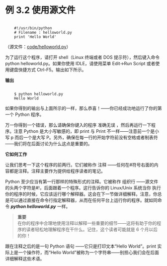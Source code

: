 # 例 3.2 使用源文件

```

    #!/usr/bin/python
    # Filename : helloworld.py
    print 'Hello World'

```

（源文件：[code/helloworld.py](http://woodpecker.org.cn/abyteofpython_cn/chinese/code/helloworld.py)）

为了运行这个程序，请打开 shell（Linux 终端或者 DOS 提示符），然后键入命令 python helloworld.py。如果你使用 IDLE，请使用菜单 Edit->Run Script 或者使用键盘快捷方式 Ctrl-F5。输出如下所示。


**输出**

```

    $ python helloworld.py
    Hello World

```

如果你得到的输出与上面所示的一样，那么恭喜！——你已经成功地运行了你的第一个 Python 程序。

万一你得到一个错误，那么请确保你键入的程序 准确无误 ，然后再运行一下程序。注意 Python 是大小写敏感的，即 print 与 Print 不一样——注意前一个是小写 p 而后一个是大写 P。另外，确保在每一行的开始字符前没有空格或者制表符——我们将在后面讨论为什么这点是重要的。

**它如何工作**

让我们思考一下这个程序的前两行。它们被称作 注释 ——任何在#符号右面的内容都是注释。注释主要作为提供给程序读者的笔记。

Python 至少应当有第一行那样的特殊形式的注释。它被称作 组织行 ——源文件的头两个字符是#!，后面跟着一个程序。这行告诉你的 Linux/Unix 系统当你 执行 你的程序的时候，它应该运行哪个解释器。这会在下一节做详细解释。注意，你总是可以通过直接在命令行指定解释器，从而在任何平台上运行你的程序。就如同命令 ***python helloworld.py*** 一样。

> **重要**  
在你的程序中合理地使用注释以解释一些重要的细节——这将有助于你的程序的读者轻松地理解程序在干什么。记住，这个读者可能就是 6 个月以后的你！

跟在注释之后的是一句 Python 语句 ——它只是打印文本“Hello World”。print 实际上是一个操作符，而“Hello World”被称为一个字符串——别担心我们会在后面详细解释这些术语。



